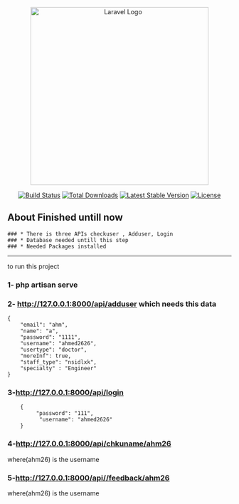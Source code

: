 <p align="center"><a href="https://laravel.com" target="_blank"><img src="https://raw.githubusercontent.com/laravel/art/master/logo-lockup/5%20SVG/2%20CMYK/1%20Full%20Color/laravel-logolockup-cmyk-red.svg" width="400" alt="Laravel Logo"></a></p>

<p align="center">
<a href="https://github.com/laravel/framework/actions"><img src="https://github.com/laravel/framework/workflows/tests/badge.svg" alt="Build Status"></a>
<a href="https://packagist.org/packages/laravel/framework"><img src="https://img.shields.io/packagist/dt/laravel/framework" alt="Total Downloads"></a>
<a href="https://packagist.org/packages/laravel/framework"><img src="https://img.shields.io/packagist/v/laravel/framework" alt="Latest Stable Version"></a>
<a href="https://packagist.org/packages/laravel/framework"><img src="https://img.shields.io/packagist/l/laravel/framework" alt="License"></a>
</p>

## About Finished untill now
```
### * There is three APIs checkuser , Adduser, Login
### * Database needed untill this step
### * Needed Packages installed
```
<hr>
to run this project

### 1- php artisan serve
### 2- http://127.0.0.1:8000/api/adduser       which needs this data
    {
        "email": "ahm",
        "name": "a",
        "password": "1111",
        "username": "ahmed2626",
        "usertype": "doctor",
        "moreInf": true,
        "staff_type": "nsidlxk",
        "specialty" : "Engineer"
    }
### 3-http://127.0.0.1:8000/api/login
        {
             "password": "111",
              "username": "ahmed2626"
        }
### 4-http://127.0.0.1:8000/api/chkuname/ahm26 
where(ahm26) is the username


### 5-http://127.0.0.1:8000/api//feedback/ahm26
where(ahm26) is the username
